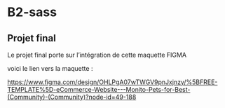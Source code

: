 # B2-sass

## Projet final

Le projet final porte sur l’intégration de cette maquette FIGMA

voici le lien vers la maquette :

https://www.figma.com/design/OHLPgA07wTWGV9pnJxjnzy/%5BFREE-TEMPLATE%5D-eCommerce-Website---Monito-Pets-for-Best-(Community)-(Community)?node-id=49-188
